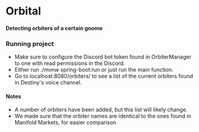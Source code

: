# Orbital
#### Detecting orbiters of a certain gnome

### Running project
* Make sure to configure the Discord bot token found in OrbiterManager to one with read permissions in the Discord.
* Either run ./mvnw spring-boot:run or just run the main function.
* Go to localhost:8080/orbiters/ to see a list of the current orbiters found in Destiny's voice channel.

#### Notes
* A number of orbiters have been added, but this list will likely change.
* We made sure that the orbiter names are identical to the ones found in Manifold Markets, for easier comparison 